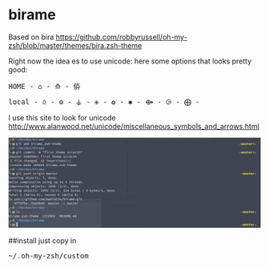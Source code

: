 # birame
Based on bira https://github.com/robbyrussell/oh-my-zsh/blob/master/themes/bira.zsh-theme


Right now the idea es to use unicode: here some options that looks pretty good:

<pre>
HOME - ⌂ - ⟰ - 㑞
</pre>
<pre>
local - ♎ - ⚙ - ⚶ - ✙ - ✪ - ✱ - ⟴ - ⧁ - ⨁ - 
</pre>
I use this site to look for unicode http://www.alanwood.net/unicode/miscellaneous_symbols_and_arrows.html


![alt text](https://raw.githubusercontent.com/maniat1k/birame/master/birame.png)

##install
just copy in <pre>~/.oh-my-zsh/custom</pre>
